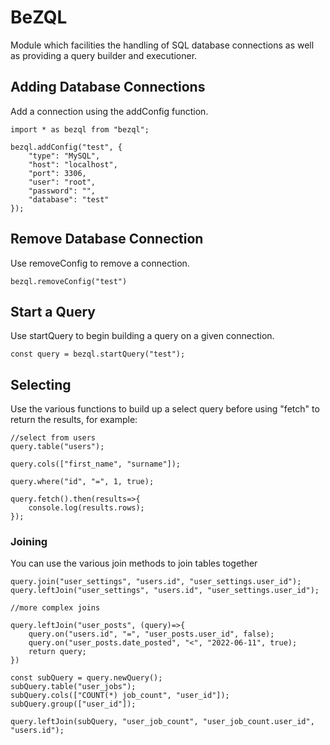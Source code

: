 # BeZQL

Module which facilities the handling of SQL database connections as well as providing a query builder and executioner.

## Adding Database Connections

Add a connection using the addConfig function.

```
import * as bezql from "bezql";

bezql.addConfig("test", {
    "type": "MySQL",
    "host": "localhost",
    "port": 3306,
    "user": "root",
    "password": "",
    "database": "test"
});
```

## Remove Database Connection

Use removeConfig to remove a connection.

```
bezql.removeConfig("test")
```

## Start a Query

Use startQuery to begin building a query on a given connection.

```
const query = bezql.startQuery("test");
```

## Selecting

Use the various functions to build up a select query before using "fetch" to return the results, for example:

```
//select from users
query.table("users");

query.cols(["first_name", "surname"]);

query.where("id", "=", 1, true);

query.fetch().then(results=>{
    console.log(results.rows);
});
```

### Joining

You can use the various join methods to join tables together

```
query.join("user_settings", "users.id", "user_settings.user_id");
query.leftJoin("user_settings", "users.id", "user_settings.user_id");

//more complex joins

query.leftJoin("user_posts", (query)=>{
    query.on("users.id", "=", "user_posts.user_id", false);
    query.on("user_posts.date_posted", "<", "2022-06-11", true);
    return query;
})

const subQuery = query.newQuery();
subQuery.table("user_jobs");
subQuery.cols(["COUNT(*) job_count", "user_id"]);
subQuery.group(["user_id"]);

query.leftJoin(subQuery, "user_job_count", "user_job_count.user_id", "users.id");
```